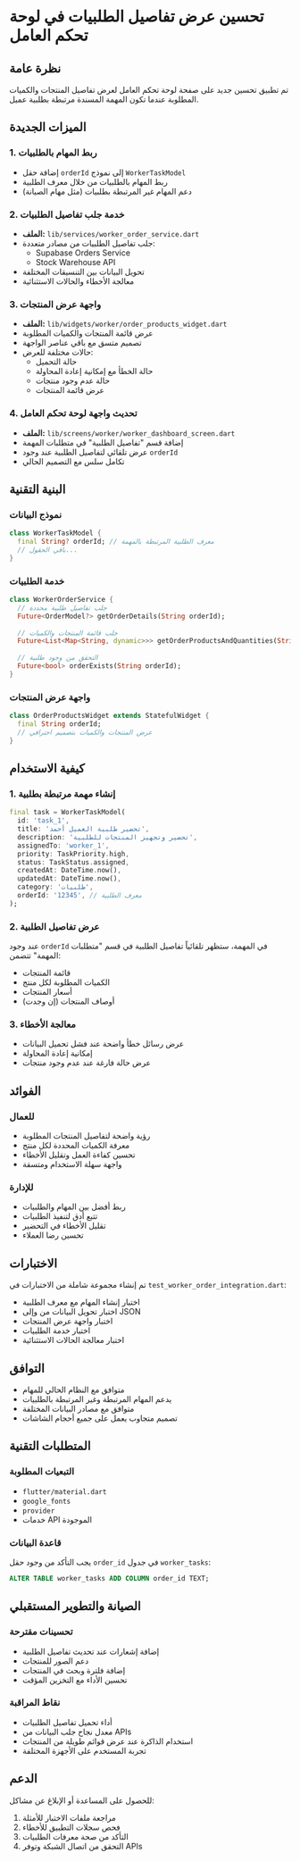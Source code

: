 # تحسين عرض تفاصيل الطلبيات في لوحة تحكم العامل

## نظرة عامة

تم تطبيق تحسين جديد على صفحة لوحة تحكم العامل لعرض تفاصيل المنتجات والكميات المطلوبة عندما تكون المهمة المسندة مرتبطة بطلبية عميل.

## الميزات الجديدة

### 1. ربط المهام بالطلبيات
- إضافة حقل `orderId` إلى نموذج `WorkerTaskModel`
- ربط المهام بالطلبيات من خلال معرف الطلبية
- دعم المهام غير المرتبطة بطلبيات (مثل مهام الصيانة)

### 2. خدمة جلب تفاصيل الطلبيات
- **الملف:** `lib/services/worker_order_service.dart`
- جلب تفاصيل الطلبيات من مصادر متعددة:
  - Supabase Orders Service
  - Stock Warehouse API
- تحويل البيانات بين التنسيقات المختلفة
- معالجة الأخطاء والحالات الاستثنائية

### 3. واجهة عرض المنتجات
- **الملف:** `lib/widgets/worker/order_products_widget.dart`
- عرض قائمة المنتجات والكميات المطلوبة
- تصميم متسق مع باقي عناصر الواجهة
- حالات مختلفة للعرض:
  - حالة التحميل
  - حالة الخطأ مع إمكانية إعادة المحاولة
  - حالة عدم وجود منتجات
  - عرض قائمة المنتجات

### 4. تحديث واجهة لوحة تحكم العامل
- **الملف:** `lib/screens/worker/worker_dashboard_screen.dart`
- إضافة قسم "تفاصيل الطلبية" في متطلبات المهمة
- عرض تلقائي لتفاصيل الطلبية عند وجود `orderId`
- تكامل سلس مع التصميم الحالي

## البنية التقنية

### نموذج البيانات
```dart
class WorkerTaskModel {
  final String? orderId; // معرف الطلبية المرتبطة بالمهمة
  // باقي الحقول...
}
```

### خدمة الطلبيات
```dart
class WorkerOrderService {
  // جلب تفاصيل طلبية محددة
  Future<OrderModel?> getOrderDetails(String orderId);
  
  // جلب قائمة المنتجات والكميات
  Future<List<Map<String, dynamic>>> getOrderProductsAndQuantities(String orderId);
  
  // التحقق من وجود طلبية
  Future<bool> orderExists(String orderId);
}
```

### واجهة عرض المنتجات
```dart
class OrderProductsWidget extends StatefulWidget {
  final String orderId;
  // عرض المنتجات والكميات بتصميم احترافي
}
```

## كيفية الاستخدام

### 1. إنشاء مهمة مرتبطة بطلبية
```dart
final task = WorkerTaskModel(
  id: 'task_1',
  title: 'تحضير طلبية العميل أحمد',
  description: 'تحضير وتجهيز المنتجات للطلبية',
  assignedTo: 'worker_1',
  priority: TaskPriority.high,
  status: TaskStatus.assigned,
  createdAt: DateTime.now(),
  updatedAt: DateTime.now(),
  category: 'طلبيات',
  orderId: '12345', // معرف الطلبية
);
```

### 2. عرض تفاصيل الطلبية
عند وجود `orderId` في المهمة، ستظهر تلقائياً تفاصيل الطلبية في قسم "متطلبات المهمة" تتضمن:
- قائمة المنتجات
- الكميات المطلوبة لكل منتج
- أسعار المنتجات
- أوصاف المنتجات (إن وجدت)

### 3. معالجة الأخطاء
- عرض رسائل خطأ واضحة عند فشل تحميل البيانات
- إمكانية إعادة المحاولة
- عرض حالة فارغة عند عدم وجود منتجات

## الفوائد

### للعمال
- رؤية واضحة لتفاصيل المنتجات المطلوبة
- معرفة الكميات المحددة لكل منتج
- تحسين كفاءة العمل وتقليل الأخطاء
- واجهة سهلة الاستخدام ومتسقة

### للإدارة
- ربط أفضل بين المهام والطلبيات
- تتبع أدق لتنفيذ الطلبيات
- تقليل الأخطاء في التحضير
- تحسين رضا العملاء

## الاختبارات

تم إنشاء مجموعة شاملة من الاختبارات في `test_worker_order_integration.dart`:
- اختبار إنشاء المهام مع معرف الطلبية
- اختبار تحويل البيانات من وإلى JSON
- اختبار واجهة عرض المنتجات
- اختبار خدمة الطلبيات
- اختبار معالجة الحالات الاستثنائية

## التوافق

- متوافق مع النظام الحالي للمهام
- يدعم المهام المرتبطة وغير المرتبطة بالطلبيات
- متوافق مع مصادر البيانات المختلفة
- تصميم متجاوب يعمل على جميع أحجام الشاشات

## المتطلبات التقنية

### التبعيات المطلوبة
- `flutter/material.dart`
- `google_fonts`
- `provider`
- خدمات API الموجودة

### قاعدة البيانات
يجب التأكد من وجود حقل `order_id` في جدول `worker_tasks`:
```sql
ALTER TABLE worker_tasks ADD COLUMN order_id TEXT;
```

## الصيانة والتطوير المستقبلي

### تحسينات مقترحة
- إضافة إشعارات عند تحديث تفاصيل الطلبية
- دعم الصور للمنتجات
- إضافة فلترة وبحث في المنتجات
- تحسين الأداء مع التخزين المؤقت

### نقاط المراقبة
- أداء تحميل تفاصيل الطلبيات
- معدل نجاح جلب البيانات من APIs
- استخدام الذاكرة عند عرض قوائم طويلة من المنتجات
- تجربة المستخدم على الأجهزة المختلفة

## الدعم

للحصول على المساعدة أو الإبلاغ عن مشاكل:
1. مراجعة ملفات الاختبار للأمثلة
2. فحص سجلات التطبيق للأخطاء
3. التأكد من صحة معرفات الطلبيات
4. التحقق من اتصال الشبكة وتوفر APIs
